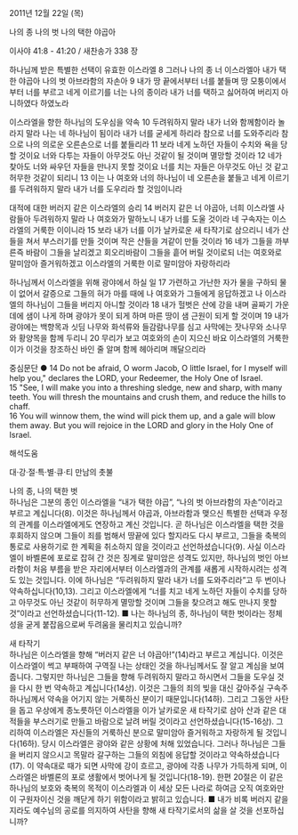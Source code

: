 2011년 12월 22일 (목)

나의 종 나의 벗 나의 택한 야곱아



이사야 41:8 - 41:20 / 새찬송가 338 장


하나님께 받은 특별한 선택이 유효한 이스라엘
8 그러나 나의 종 너 이스라엘아 내가 택한 야곱아 나의 벗 아브라함의 자손아 9 내가 땅 끝에서부터 너를 붙들며 땅 모퉁이에서부터 너를 부르고 네게 이르기를 너는 나의 종이라 내가 너를 택하고 싫어하여 버리지 아니하였다 하였노라

이스라엘을 향한 하나님의 도우심을 약속
10 두려워하지 말라 내가 너와 함께함이라 놀라지 말라 나는 네 하나님이 됨이라 내가 너를 굳세게 하리라 참으로 너를 도와주리라 참으로 나의 의로운 오른손으로 너를 붙들리라 11 보라 네게 노하던 자들이 수치와 욕을 당할 것이요 너와 다투는 자들이 아무것도 아닌 것같이 될 것이며 멸망할 것이라 12 네가 찾아도 너와 싸우던 자들을 만나지 못할 것이요 너를 치는 자들은 아무것도 아닌 것 같고 허무한 것같이 되리니 13 이는 나 여호와 너의 하나님이 네 오른손을 붙들고 네게 이르기를 두려워하지 말라 내가 너를 도우리라 할 것임이니라

대적에 대한 버러지 같은 이스라엘의 승리
14 버러지 같은 너 야곱아, 너희 이스라엘 사람들아 두려워하지 말라 나 여호와가 말하노니 내가 너를 도울 것이라 네 구속자는 이스라엘의 거룩한 이이니라 15 보라 내가 너를 이가 날카로운 새 타작기로 삼으리니 네가 산들을 쳐서 부스러기를 만들 것이며 작은 산들을 겨같이 만들 것이라 16 네가 그들을 까부른즉 바람이 그들을 날리겠고 회오리바람이 그들을 흩어 버릴 것이로되 너는 여호와로 말미암아 즐거워하겠고 이스라엘의 거룩한 이로 말미암아 자랑하리라

하나님께서 이스라엘을 위해 광야에서 하실 일
17 가련하고 가난한 자가 물을 구하되 물이 없어서 갈증으로 그들의 혀가 마를 때에 나 여호와가 그들에게 응답하겠고 나 이스라엘의 하나님이 그들을 버리지 아니할 것이라 18 내가 헐벗은 산에 강을 내며 골짜기 가운데에 샘이 나게 하며 광야가 못이 되게 하며 마른 땅이 샘 근원이 되게 할 것이며 19 내가 광야에는 백향목과 싯딤 나무와 화석류와 들감람나무를 심고 사막에는 잣나무와 소나무와 황양목을 함께 두리니 20 무리가 보고 여호와의 손이 지으신 바요 이스라엘의 거룩한 이가 이것을 창조하신 바인 줄 알며 함께 헤아리며 깨달으리라

중심문단 ● 14 Do not be afraid, O worm Jacob, O little Israel, for I myself will help you," declares the LORD, your Redeemer, the Holy One of Israel.   
15 "See, I will make you into a threshing sledge, new and sharp, with many teeth. You will thresh the mountains and crush them, and reduce the hills to chaff.   
16 You will winnow them, the wind will pick them up, and a gale will blow them away. But you will rejoice in the LORD and glory in the Holy One of Israel.

해석도움





대·강·절·특·별·큐·티 만남의 촛불

나의 종, 나의 택한 벗  
하나님은 그분의 종인 이스라엘을 “내가 택한 야곱”, “나의 벗 아브라함의 자손”이라고 부르고 계십니다(8). 이것은 하나님께서 야곱과, 아브라함과 맺으신 특별한 선택과 우정의 관계를 이스라엘에게도 연장하고 계신 것입니다. 곧 하나님은 이스라엘을 택한 것을 후회하지 않으며 그들이 죄를 범해서 땅끝에 있다 할지라도 다시 부르고, 그들을 축복의 통로로 사용하기로 한 계획을 취소하지 않을 것이라고 선언하셨습니다(9). 사실 이스라엘이 바벨론에 포로로 잡혀 간 것은 징계로 말미암은 성격도 있지만, 하나님의 벗인 아브라함이 처음 부름을 받은 자리에서부터 이스라엘과의 관계를 새롭게 시작하시려는 성격도 있는 것입니다. 이에 하나님은 “두려워하지 말라 내가 너를 도와주리라”고 두 번이나 약속하십니다(10,13). 그리고 이스라엘에게 “너를 치고 네게 노하던 자들이 수치를 당하고 아무것도 아닌 것같이 허무하게 멸망할 것이며 그들을 찾으려고 해도 만나지 못할 것”이라고 선언하셨습니다(11-12).
■ 나는 하나님의 종, 하나님이 택한 벗이라는 정체성을 굳게 붙잡음으로써 두려움을 물리치고 있습니까?

새 타작기  
하나님은 이스라엘을 향해 “버러지 같은 너 야곱아!”(14)라고 부르고 계십니다. 이것은 이스라엘이 썩고 부패하여 구역질 나는 상태인 것을 하나님께서도 잘 알고 계심을 보여줍니다. 그렇지만 하나님은 그들을 향해 두려워하지 말라고 하시면서 그들을 도우실 것을 다시 한 번 약속하고 계십니다(14상). 이것은 그들의 죄의 빚을 대신 갚아주실 구속주 하나님께서 약속을 어기지 않는 거룩하신 분이기 때문입니다(14하). 그리고 그동안 사탄을 돕고 우상에게 종노릇하던 이스라엘을 이가 날카로운 새 타작기로 삼아 산과 같은 대적들을 부스러기로 만들고 바람으로 날려 버릴 것이라고 선언하셨습니다(15-16상). 그리하여 이스라엘은 자신들의 거룩하신 분으로 말미암아 즐거워하고 자랑하게 될 것입니다(16하). 당시 이스라엘은 광야와 같은 상황에 처해 있었습니다. 그러나 하나님은 그들을 버리지 않으시고 목말라 갈구하는 그들의 외침에 응답할 것이라고 약속하셨습니다(17). 이 약속대로 때가 되면 사막에 강이 흐르고, 광야에 각종 나무가 가득하게 되며, 이스라엘은 바벨론의 포로 생활에서 벗어나게 될 것입니다(18-19). 한편 20절은 이 같은 하나님의 보호와 축복의 목적이 이스라엘과 이 세상 모든 나라로 하여금 오직 여호와만이 구원자이신 것을 깨닫게 하기 위함이라고 밝히고 있습니다.
■ 내가 비록 버러지 같을지라도 예수님의 공로를 의지하여 사탄을 향해 새 타작기로서의 삶을 살 것을 선포하십니까?